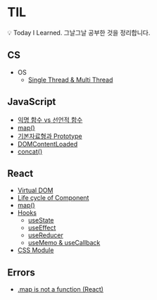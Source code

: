 # TIL

:bulb: Today I Learned. 그날그날 공부한 것을 정리합니다.

## CS

- OS
  - [Single Thread & Multi Thread](https://github.com/hoijoii/TIL/blob/main/CS/OS/SingleThread.md)

## JavaScript

- [익명 함수 vs 선언적 함수](https://github.com/hoijoii/TIL/blob/main/JavaScript/Anonymous%20function%20vs%20Native%20fucntion.md)
- [map()](<https://github.com/hoijoii/TIL/blob/main/JavaScript/map().md>)
- [기본자료형과 Prototype](https://github.com/hoijoii/TIL/blob/main/JavaScript/Primitive%20data%20type%20and%20Prototype.md)
- [DOMContentLoaded](https://github.com/hoijoii/TIL/blob/main/JavaScript/DOMContentLoaded.md)
- [concat()](<https://github.com/hoijoii/TIL/blob/main/JavaScript/concat().md>)

## React

- [Virtual DOM](https://github.com/hoijoii/TIL/blob/main/React/Virtual%20DOM.md)
- [Life cycle of Component](https://github.com/hoijoii/TIL/blob/main/React/Lifecycle%20of%20Component.md)
- [map()](<https://github.com/hoijoii/TIL/blob/main/JavaScript/map().md>)
- [Hooks](https://github.com/hoijoii/TIL/blob/main/React/Hooks.md)
  - [useState](https://github.com/hoijoii/TIL/blob/main/React/Hooks_useState.md)
  - [useEffect](https://github.com/hoijoii/TIL/blob/main/React/Hooks_useEffect.md)
  - [useReducer](https://github.com/hoijoii/TIL/blob/main/React/Hooks_useReducer.md)
  - [useMemo & useCallback](https://github.com/hoijoii/TIL/blob/main/React/Hooks_useMemo.md)
- [CSS Module](https://github.com/hoijoii/TIL/blob/main/React/CSSModule.md)

## Errors

- [.map is not a function (React)](https://github.com/hoijoii/TIL/blob/main/Errors/mapIsNotAFunction.md)
